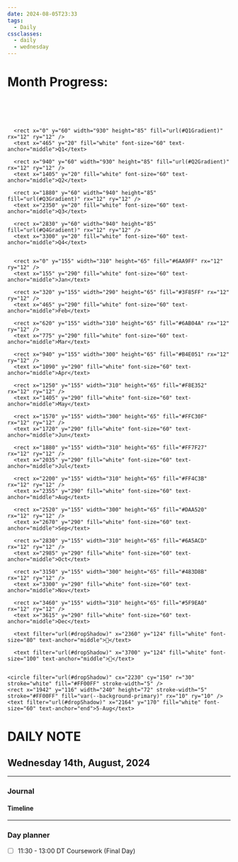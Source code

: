 ```yaml
---
date: 2024-08-05T23:33
tags:
  - Daily
cssclasses:
  - daily
  - wednesday
---
```

# Month Progress:

<svg viewBox="0 -100 3780 400" xmlns="http://www.w3.org/2000/svg">
  <title>Dynamic Timeline 2024</title>
  <defs>
      
<filter id="brightness" x="0" y="0" width="100%" height="100%">
  <feColorMatrix type="matrix" values="0.4 0 0 0 0
                                       0 0.4 0 0 0
                                       0 0 0.4 0 0
                                       0 0 0 1 0" />
</filter>
<filter id="dropShadow" height="130%">
  <feGaussianBlur in="SourceAlpha" stdDeviation="3"/>
  <feOffset dx="2" dy="2" result="offsetblur"/>
  <feMerge>
    <feMergeNode in="offsetblur"/>
    <feMergeNode in="SourceGraphic"/>
  </feMerge>
</filter>

      
<linearGradient id="Q1Gradient" x1="0%" y1="0%" x2="100%" y2="0%">
    <stop offset="0%" style="stop-color:#6AA9FF" />
    <stop offset="50%" style="stop-color:#3F85FF" />
    <stop offset="100%" style="stop-color:#6AB04A" />
</linearGradient>
    
<linearGradient id="Q2Gradient" x1="0%" y1="0%" x2="100%" y2="0%">
    <stop offset="0%" style="stop-color:#B4E051" />
    <stop offset="50%" style="stop-color:#F8E352" />
    <stop offset="100%" style="stop-color:#FFC30F" />
</linearGradient>
    
<linearGradient id="Q3Gradient" x1="0%" y1="0%" x2="100%" y2="0%">
    <stop offset="0%" style="stop-color:#FF7F27" />
    <stop offset="50%" style="stop-color:#FF4C3B" />
    <stop offset="100%" style="stop-color:#DAA520" />
</linearGradient>
    
<linearGradient id="Q4Gradient" x1="0%" y1="0%" x2="100%" y2="0%">
    <stop offset="0%" style="stop-color:#6A5ACD" />
    <stop offset="50%" style="stop-color:#483D8B" />
    <stop offset="100%" style="stop-color:#5F9EA0" />
</linearGradient>
    
  </defs>
  <g filter="url(#brightness)">
    
      <rect x="0" y="60" width="930" height="85" fill="url(#Q1Gradient)" rx="12" ry="12" />
      <text x="465" y="20" fill="white" font-size="60" text-anchor="middle">Q1</text>
    
      <rect x="940" y="60" width="930" height="85" fill="url(#Q2Gradient)" rx="12" ry="12" />
      <text x="1405" y="20" fill="white" font-size="60" text-anchor="middle">Q2</text>
    
      <rect x="1880" y="60" width="940" height="85" fill="url(#Q3Gradient)" rx="12" ry="12" />
      <text x="2350" y="20" fill="white" font-size="60" text-anchor="middle">Q3</text>
    
      <rect x="2830" y="60" width="940" height="85" fill="url(#Q4Gradient)" rx="12" ry="12" />
      <text x="3300" y="20" fill="white" font-size="60" text-anchor="middle">Q4</text>
    
    
      <rect x="0" y="155" width="310" height="65" fill="#6AA9FF" rx="12" ry="12" />
      <text x="155" y="290" fill="white" font-size="60" text-anchor="middle">Jan</text>
    
      <rect x="320" y="155" width="290" height="65" fill="#3F85FF" rx="12" ry="12" />
      <text x="465" y="290" fill="white" font-size="60" text-anchor="middle">Feb</text>
    
      <rect x="620" y="155" width="310" height="65" fill="#6AB04A" rx="12" ry="12" />
      <text x="775" y="290" fill="white" font-size="60" text-anchor="middle">Mar</text>
    
      <rect x="940" y="155" width="300" height="65" fill="#B4E051" rx="12" ry="12" />
      <text x="1090" y="290" fill="white" font-size="60" text-anchor="middle">Apr</text>
    
      <rect x="1250" y="155" width="310" height="65" fill="#F8E352" rx="12" ry="12" />
      <text x="1405" y="290" fill="white" font-size="60" text-anchor="middle">May</text>
    
      <rect x="1570" y="155" width="300" height="65" fill="#FFC30F" rx="12" ry="12" />
      <text x="1720" y="290" fill="white" font-size="60" text-anchor="middle">Jun</text>
    
      <rect x="1880" y="155" width="310" height="65" fill="#FF7F27" rx="12" ry="12" />
      <text x="2035" y="290" fill="white" font-size="60" text-anchor="middle">Jul</text>
    
      <rect x="2200" y="155" width="310" height="65" fill="#FF4C3B" rx="12" ry="12" />
      <text x="2355" y="290" fill="white" font-size="60" text-anchor="middle">Aug</text>
    
      <rect x="2520" y="155" width="300" height="65" fill="#DAA520" rx="12" ry="12" />
      <text x="2670" y="290" fill="white" font-size="60" text-anchor="middle">Sep</text>
    
      <rect x="2830" y="155" width="310" height="65" fill="#6A5ACD" rx="12" ry="12" />
      <text x="2985" y="290" fill="white" font-size="60" text-anchor="middle">Oct</text>
    
      <rect x="3150" y="155" width="300" height="65" fill="#483D8B" rx="12" ry="12" />
      <text x="3300" y="290" fill="white" font-size="60" text-anchor="middle">Nov</text>
    
      <rect x="3460" y="155" width="310" height="65" fill="#5F9EA0" rx="12" ry="12" />
      <text x="3615" y="290" fill="white" font-size="60" text-anchor="middle">Dec</text>
    
  </g>
  <g>
    
      <text filter="url(#dropShadow)" x="2360" y="124" fill="white" font-size="80" text-anchor="middle">🎂</text>
    
      <text filter="url(#dropShadow)" x="3700" y="124" fill="white" font-size="100" text-anchor="middle">🎄</text>
    

    <circle filter="url(#dropShadow)" cx="2230" cy="150" r="30" stroke="white" fill="#FF00FF" stroke-width="5" />
    <rect x="1942" y="116" width="240" height="72" stroke-width="5" stroke="#FF00FF" fill="var(--background-primary)" rx="10" ry="10" />
    <text filter="url(#dropShadow)" x="2164" y="170" fill="white" font-size="60" text-anchor="end">5-Aug</text>
  </g>
</svg>
  
# DAILY NOTE
## Wednesday 14th, August, 2024
***
### Journal

#### Timeline 

***



### Day planner

- [ ] 11:30 - 13:00 DT Coursework (Final Day)